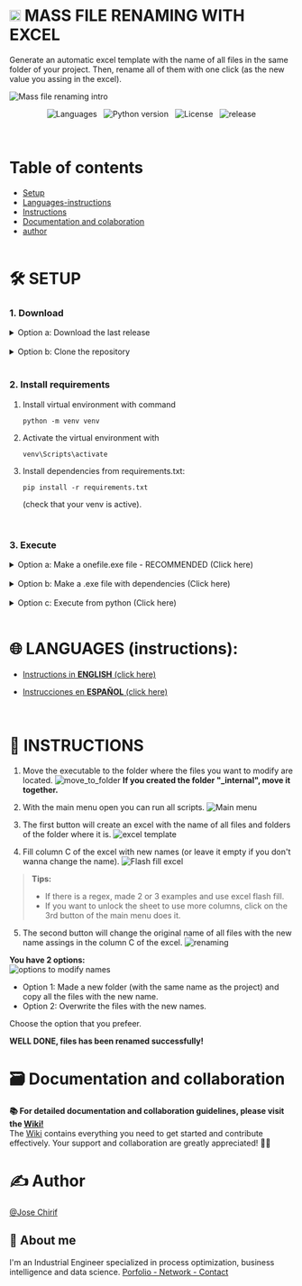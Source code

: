 <h1> <img src="https://raw.githubusercontent.com/JoseChirif/Mass-file-renaming-with-excel/refs/heads/main/assets/icon.png" width="20" height="20" loading="lazy"/>  MASS FILE RENAMING WITH EXCEL </h1>


Generate an automatic excel template with the name of all files in the same folder of your project. Then, rename all of them with one click (as the new value you assing in the excel).

![Mass file renaming intro](https://github.com/user-attachments/assets/a83851ec-b4ee-43c1-a433-60317cde5f2f)

  <!--- Badges /> --->
<p align="center">
  <img src="https://img.shields.io/github/languages/top/JOSECHIRIF/Mass-file-renaming" alt="Languages" loading="lazy"/>
  &nbsp;
  <img src="https://img.shields.io/badge/python-3.11.5-blue" alt="Python version" loading="lazy"/>
  &nbsp;
  <img src="https://img.shields.io/github/license/JoseChirif/Mass-file-renaming-with-excel" alt="License" loading="lazy"/>
  &nbsp;
  <img src="https://img.shields.io/github/release/JoseChirif/Mass-file-renaming-with-excel" alt="release" loading="lazy"/>
</p>

<br>

# Table of contents
- [Setup](#%EF%B8%8F-setup)
- [Languages-instructions](#-languages-instructions)
- [Instructions](#-instructions)
- [Documentation and colaboration](#%EF%B8%8F-documentation-and-collaboration)
- [author](#%EF%B8%8F-author)
<br><br>

# 🛠️ SETUP

### 1. Download

<!-- Option a: Download the last release -->
<details>
  <summary>
    Option a: Download the last release
  </summary>
  <br>

  <ol>
    <li>Download the last release.rar
      <table>
        <tr>
        <td><img src="https://github.com/user-attachments/assets/b34da49e-b074-4c95-a122-f77645adba06" alt="go to release section" loading="lazy"/></td>
        <td><img src="https://github.com/user-attachments/assets/6f47e0fd-77bd-46be-b62e-c9e666084d09" alt="download the last rar file" loading="lazy"/></td>
        </tr>
      </table>
    </li>
    <li>Extract the .rar program
    </li>
  </ol>

</details>
<br>
<!-- Option a: Download the last release:END -->


<!-- Option b: Clone the repository -->
<details>
  <summary>
    Option b: Clone the repository
  </summary>
  <br>

  <ol>
    <li>Clone the repository with the command: <pre><code>git clone https://github.com/JoseChirif/Mass-file-renaming-with-excel.git </code></pre>
    </li>

  </ol>

</details>
<br>
<!-- Option b: Clone the repository:END -->





### 2. Install requirements

<ol>
 <li> Install virtual environment with command <pre><code>python -m venv venv</code></pre> </li>

<li> Activate the virtual environment with <pre><code>venv\Scripts\activate</code></pre> </li>

<li> Install dependencies from requirements.txt: <pre><code>pip install -r requirements.txt</code></pre>  (check that your venv is active). </li>

</ol>
<br>



### 3. Execute
  
<!-- Option a: Make a onefile.exe file - RECOMMENDED (Click here):START -->
<details>
  <summary>
    Option a: Make a onefile.exe file - RECOMMENDED (Click here)
  </summary>
  <br>

  <ol>
    <li>Run: <pre><code>build_exe.py</code></pre>
      or Run: <pre><code>pyinstaller --onefile --windowed --clean --noupx `
  --add-data "assets/*;assets" `
  --add-data "config/*;config" `
  --add-data "functions/*;functions" `
  --add-data "instructions/*;instructions" `
  --add-data "locales/*;locales" `
  --add-data "src/*;src" `
  --add-data "LICENSE.txt;." `
  --add-data "README.md;." `
  --add-data "instructions/styles/styles.css;instructions/styles" `
  --add-data "instructions/pictures/1 - Move to folder.png;instructions/pictures" `
  --add-data "instructions/pictures/2 - Main menu.png;instructions/pictures" `
  --add-data "instructions/pictures/3 - excel template.png;instructions/pictures" `
  --add-data "instructions/pictures/4 - Flash fill excel.gif;instructions/pictures" `
  --add-data "instructions/pictures/5 - renaming.png;instructions/pictures" `
  --add-data "instructions/pictures/6 - options to modify names.png;instructions/pictures" `
  --icon "assets/icon.ico" `
  --name "0 rename.exe" `
  "run.py"</code></pre>
    </li><br>

  <li>Then a "dist" folder will be created in the project's directory, containing a "0 rename.exe" folder. Inside it, you will find the .exe file and the "_internal" folder.
    <img src="https://github.com/user-attachments/assets/5ed0fc2a-7e48-49bd-a0b9-f7b8a4ea2181" alt="dist folder with dependecies" loading="lazy">
  </li>

  </ol>

</details>
<br>
<!-- Option a: Make a onefile.exe file - RECOMMENDED (Click here):END -->



<!-- Option b: Make a .exe file with dependencies (Click here):START -->
<details>
  <summary>
    Option b: Make a .exe file with dependencies (Click here)
  </summary>
  <br>

  <ol>
    <li>Run: <pre><code>pyinstaller --windowed --clean --noupx `
  --add-data "assets/*;assets" `
  --add-data "config/*;config" `
  --add-data "functions/*;functions" `
  --add-data "instructions/*;instructions" `
  --add-data "locales/*;locales" `
  --add-data "src/*;src" `
  --add-data "LICENSE.txt;." `
  --add-data "README.md;." `
  --add-data "instructions/styles/styles.css;instructions/styles" `
  --add-data "instructions/pictures/1 - Move to folder.png;instructions/pictures" `
  --add-data "instructions/pictures/2 - Main menu.png;instructions/pictures" `
  --add-data "instructions/pictures/3 - excel template.png;instructions/pictures" `
  --add-data "instructions/pictures/4 - Flash fill excel.gif;instructions/pictures" `
  --add-data "instructions/pictures/5 - renaming.png;instructions/pictures" `
  --add-data "instructions/pictures/6 - options to modify names.png;instructions/pictures" `
  --icon "assets/icon.ico" `
  --name "0 rename.exe" `
  "run.py"</code></pre>
    </li><br>

  <li>Then the folder "dist" will be created in the project's folder. Inside is the .exe file with the folder "_internal".
    <img src="https://github.com/user-attachments/assets/1bf41ab5-db6b-4581-afc0-1b2921df1242" alt="dist folder" loading="lazy">
  </li>
  <li>Move and keep .exe file with the folder "_internal" together all the time. <strong>The .exe file won't work if the "_internal" folder is not in the same directory.</strong></li>

  </ol>

</details>
<br>
<!-- Option b: Make a .exe file with dependencies (Click here):END -->




<!-- Option c: Execute from python (Click here):START -->
<details>
  <summary>
    Option c: Execute from python (Click here)
  </summary>
  <br>

  <ol>
    <li>Execute run.py to enter the main menu: 
      <pre><code>python run.py</code></pre>
    </li><br>
    <li><p><strong>Scripts will modify the name of files in project's parent directory instead of where the executable is.</strong></p></li>
    <img src="https://github.com/user-attachments/assets/5550e35f-2d79-4afd-bb6a-b61d27045e82" alt="father's directory" loading="lazy">

  </ol>
  

    
</details>
<br>
<!-- Option c: Execute from python (Click here):END -->    



# 🌐 LANGUAGES (instructions):
- [Instructions in **ENGLISH** (click here)](#-instructions)

- [Instrucciones en **ESPAÑOL** (click here)](https://github.com/JoseChirif/Mass-file-renaming/blob/main/instructions/Instructions%20-%20es.md)

<br>

# 📑 INSTRUCTIONS
  1. Move the executable to the folder where the files you want to modify are located.
    ![move_to_folder](https://github.com/user-attachments/assets/a186ba66-b2f7-452f-8797-4f054907d76f)
    **If you created the folder "_internal", move it together.**

  2. With the main menu open you can run all scripts.
    ![Main menu](https://github.com/user-attachments/assets/74ce9fb0-3c13-4362-8180-7c721d530cb4)

  3. The first button will create an excel with the name of all files and folders of the folder where it is.
    ![excel template](https://github.com/user-attachments/assets/c43eb533-498d-46a5-87d3-1ab98e0f8348)

  4. Fill column C of the excel with new names (or leave it empty if you don't wanna change the name).
    ![Flash fill excel](https://github.com/user-attachments/assets/ec5e8c1a-dc87-49f7-bff6-abe98b32a57c)
  >    **Tips:** 
  >    - If there is a regex, made 2 or 3 examples and use excel flash fill.
  >    - If you want to unlock the sheet to use more columns, click on the 3rd button of the main menu does it.

  5. The second button will change the original name of all files with the new name assings in the column C of the excel.
    ![renaming](https://github.com/user-attachments/assets/e8aa9663-363b-4297-aa6f-55cae6d83c77)


  **You have 2 options:** <br>
    ![options to modify names](https://github.com/user-attachments/assets/8d4136fe-5dc2-43c5-875a-fc729e16124d) 
  - Option 1: Made a new folder (with the same name as the project) and copy all the files with the new name.
  - Option 2: Overwrite the files with the new names.

  Choose the option that you prefeer.


**WELL DONE, files has been renamed successfully!**


# 🗃️ Documentation and collaboration
**📚 For detailed documentation and collaboration guidelines, please visit the [Wiki!](https://github.com/JoseChirif/Mass-file-renaming-with-excel/wiki) <br>**
The [Wiki](https://github.com/JoseChirif/Mass-file-renaming-with-excel/wiki) contains everything you need to get started and contribute effectively. Your support and collaboration are greatly appreciated! 🚀✨


# ✍️ Author
[@Jose Chirif](https://github.com/JoseChirif)

## 🚀 About me
I'm an Industrial Engineer specialized in process optimization, business intelligence and data science.
[Porfolio - Network - Contact](https://linktr.ee/jchirif)







